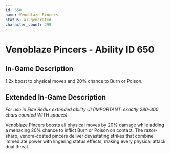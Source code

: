 ```yaml
---
id: 650
name: Venoblaze Pincers
status: ai-generated
character_count: 299
---
```


# Venoblaze Pincers - Ability ID 650

## In-Game Description
1.2x boost to physical moves and 20% chance to Burn or Poison.

## Extended In-Game Description
*For use in Elite Redux extended ability UI (IMPORTANT: exactly 280-300 chars counted WITH spaces)*

Venoblaze Pincers boosts all physical moves by 20% damage while adding a menacing 20% chance to inflict Burn or Poison on contact. The razor-sharp, venom-coated pincers deliver devastating strikes that combine immediate power with lingering status effects, making every physical attack dual threat.